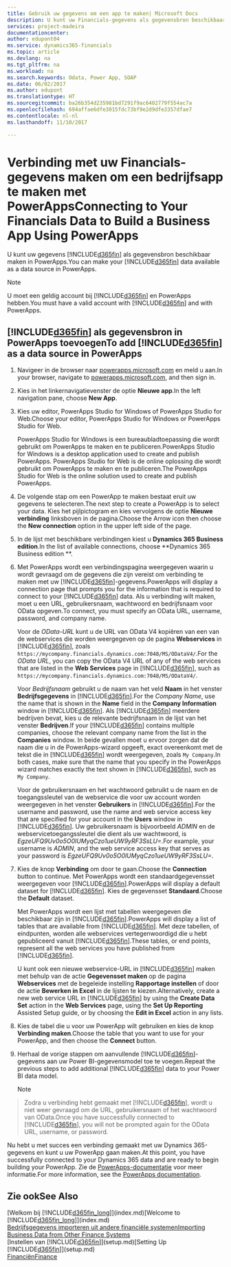 ```yaml
---
title: Gebruik uw gegevens om een app te maken| Microsoft Docs
description: U kunt uw Financials-gegevens als gegevensbron beschikbaar maken en een OData-URL van uw webservices opgeven om een bedrijfsapp te maken met PowerApps.
services: project-madeira
documentationcenter: 
author: edupont04
ms.service: dynamics365-financials
ms.topic: article
ms.devlang: na
ms.tgt_pltfrm: na
ms.workload: na
ms.search.keywords: Odata, Power App, SOAP
ms.date: 06/02/2017
ms.author: edupont
ms.translationtype: HT
ms.sourcegitcommit: ba26b354d235981bd7291f9ac6402779f554ac7a
ms.openlocfilehash: 694affae6dfe3015fdc73bf9e2d9dfe3357dfae7
ms.contentlocale: nl-nl
ms.lasthandoff: 11/10/2017

---
```

# <a name="connecting-to-your-financials-data-to-build-a-business-app-using-powerapps"></a><span data-ttu-id="cc0f3-103">Verbinding met uw Financials-gegevens maken om een bedrijfsapp te maken met PowerApps</span><span class="sxs-lookup"><span data-stu-id="cc0f3-103">Connecting to Your Financials Data to Build a Business App Using PowerApps</span></span>
<span data-ttu-id="cc0f3-104">U kunt uw gegevens [!INCLUDE[d365fin](includes/d365fin_md.md)] als gegevensbron beschikbaar maken in PowerApps.</span><span class="sxs-lookup"><span data-stu-id="cc0f3-104">You can make your [!INCLUDE[d365fin](includes/d365fin_md.md)] data available as a data source in PowerApps.</span></span>  

> [!NOTE]  
>   <span data-ttu-id="cc0f3-105">U moet een geldig account bij [!INCLUDE[d365fin](includes/d365fin_md.md)] en PowerApps hebben.</span><span class="sxs-lookup"><span data-stu-id="cc0f3-105">You must have a valid account with [!INCLUDE[d365fin](includes/d365fin_md.md)] and with PowerApps.</span></span>  

## <a name="to-add-included365finincludesd365finmdmd-as-a-data-source-in-powerapps"></a><span data-ttu-id="cc0f3-106">[!INCLUDE[d365fin](includes/d365fin_md.md)] als gegevensbron in PowerApps toevoegen</span><span class="sxs-lookup"><span data-stu-id="cc0f3-106">To add [!INCLUDE[d365fin](includes/d365fin_md.md)] as a data source in PowerApps</span></span>
1. <span data-ttu-id="cc0f3-107">Navigeer in de browser naar [powerapps.microsoft.com](https://powerapps.microsoft.com/en-us/) en meld u aan.</span><span class="sxs-lookup"><span data-stu-id="cc0f3-107">In your browser, navigate to [powerapps.microsoft.com](https://powerapps.microsoft.com/en-us/), and then sign in.</span></span>
2. <span data-ttu-id="cc0f3-108">Kies in het linkernavigatievenster de optie **Nieuwe app**.</span><span class="sxs-lookup"><span data-stu-id="cc0f3-108">In the left navigation pane, choose **New App**.</span></span>
3. <span data-ttu-id="cc0f3-109">Kies uw editor, PowerApps Studio for Windows of PowerApps Studio for Web.</span><span class="sxs-lookup"><span data-stu-id="cc0f3-109">Choose your editor, PowerApps Studio for Windows or PowerApps Studio for Web.</span></span>

   <span data-ttu-id="cc0f3-110">PowerApps Studio for Windows is een bureaubladtoepassing die wordt gebruikt om PowerApps te maken en te publiceren.</span><span class="sxs-lookup"><span data-stu-id="cc0f3-110">PowerApps Studio for Windows is a desktop application used to create and publish PowerApps.</span></span> <span data-ttu-id="cc0f3-111">PowerApps Studio for Web is de online oplossing die wordt gebruikt om PowerApps te maken en te publiceren.</span><span class="sxs-lookup"><span data-stu-id="cc0f3-111">The PowerApps Studio for Web is the online solution used to create and publish PowerApps.</span></span>
4. <span data-ttu-id="cc0f3-112">De volgende stap om een PowerApp te maken bestaat eruit uw gegevens te selecteren.</span><span class="sxs-lookup"><span data-stu-id="cc0f3-112">The next step to create a PowerApp is to select your data.</span></span> <span data-ttu-id="cc0f3-113">Kies het pijlpictogram en kies vervolgens de optie **Nieuwe verbinding** linksboven in de pagina.</span><span class="sxs-lookup"><span data-stu-id="cc0f3-113">Choose the Arrow icon then choose the **New connection** option in the upper left side of the page.</span></span>
5. <span data-ttu-id="cc0f3-114">In de lijst met beschikbare verbindingen kiest u **Dynamics 365 Business edition**.</span><span class="sxs-lookup"><span data-stu-id="cc0f3-114">In the list of available connections, choose **Dynamics 365 Business edition **.</span></span>
6. <span data-ttu-id="cc0f3-115">Met PowerApps wordt een verbindingspagina weergegeven waarin u wordt gevraagd om de gegevens die zijn vereist om verbinding te maken met uw [!INCLUDE[d365fin](includes/d365fin_md.md)]-gegevens.</span><span class="sxs-lookup"><span data-stu-id="cc0f3-115">PowerApps will display a connection page that prompts you for the information that is required to connect to your [!INCLUDE[d365fin](includes/d365fin_md.md)] data.</span></span> <span data-ttu-id="cc0f3-116">Als u verbinding wilt maken, moet u een URL, gebruikersnaam, wachtwoord en bedrijfsnaam voor OData opgeven.</span><span class="sxs-lookup"><span data-stu-id="cc0f3-116">To connect, you must specify an OData URL, username, password, and company name.</span></span>

   <span data-ttu-id="cc0f3-117">Voor de *OData-URL* kunt u de URL van OData V4 kopiëren van een van de webservices die worden weergegeven op de pagina **Webservices** in [!INCLUDE[d365fin](includes/d365fin_md.md)], zoals `https://mycompany.financials.dynamics.com:7048/MS/ODataV4/`.</span><span class="sxs-lookup"><span data-stu-id="cc0f3-117">For the *OData URL*, you can copy the OData V4 URL of any of the web services that are listed in the **Web Services** page in [!INCLUDE[d365fin](includes/d365fin_md.md)], such as `https://mycompany.financials.dynamics.com:7048/MS/ODataV4/`.</span></span>  

   <span data-ttu-id="cc0f3-118">Voor *Bedrijfsnaam* gebruikt u de naam van het veld **Naam** in het venster **Bedrijfsgegevens** in [!INCLUDE[d365fin](includes/d365fin_md.md)].</span><span class="sxs-lookup"><span data-stu-id="cc0f3-118">For the *Company Name*, use the name that is shown in the **Name** field in the **Company Information** window in [!INCLUDE[d365fin](includes/d365fin_md.md)].</span></span> <span data-ttu-id="cc0f3-119">Als [!INCLUDE[d365fin](includes/d365fin_md.md)] meerdere bedrijven bevat, kies u de relevante bedrijfsnaam in de lijst van het venster **Bedrijven**.</span><span class="sxs-lookup"><span data-stu-id="cc0f3-119">If your [!INCLUDE[d365fin](includes/d365fin_md.md)] contains multiple companies, choose the relevant company name from the list in the **Companies** window.</span></span> <span data-ttu-id="cc0f3-120">In beide gevallen moet u ervoor zorgen dat de naam die u in de PowerApps-wizard opgeeft, exact overeenkomt met de tekst die in [!INCLUDE[d365fin](includes/d365fin_md.md)] wordt weergegeven, zoals `My Company`.</span><span class="sxs-lookup"><span data-stu-id="cc0f3-120">In both cases, make sure that the name that you specify in the PowerApps wizard matches exactly the text shown in [!INCLUDE[d365fin](includes/d365fin_md.md)], such as `My Company`.</span></span>

   <span data-ttu-id="cc0f3-121">Voor de gebruikersnaam en het wachtwoord gebruikt u de naam en de toegangssleutel van de webservice die voor uw account worden weergegeven in het venster **Gebruikers** in [!INCLUDE[d365fin](includes/d365fin_md.md)].</span><span class="sxs-lookup"><span data-stu-id="cc0f3-121">For the username and password, use the name and web service access key that are specified for your account in the **Users** window in [!INCLUDE[d365fin](includes/d365fin_md.md)].</span></span> <span data-ttu-id="cc0f3-122">Uw gebruikersnaam is bijvoorbeeld *ADMIN* en de webservicetoegangssleutel die dient als uw wachtwoord, is *EgzeUFQ9Uv0o5O0lUMyqCzo1ueUW9yRF3SsLU=*.</span><span class="sxs-lookup"><span data-stu-id="cc0f3-122">For example, your username is *ADMIN*, and the web service access key that serves as your password is *EgzeUFQ9Uv0o5O0lUMyqCzo1ueUW9yRF3SsLU=*.</span></span>
7. <span data-ttu-id="cc0f3-123">Kies de knop **Verbinding** om door te gaan.</span><span class="sxs-lookup"><span data-stu-id="cc0f3-123">Choose the **Connection** button to continue.</span></span> <span data-ttu-id="cc0f3-124">Met PowerApps wordt een standaardgegevensset weergegeven voor [!INCLUDE[d365fin](includes/d365fin_md.md)].</span><span class="sxs-lookup"><span data-stu-id="cc0f3-124">PowerApps will display a default dataset for [!INCLUDE[d365fin](includes/d365fin_md.md)].</span></span> <span data-ttu-id="cc0f3-125">Kies de gegevensset **Standaard**.</span><span class="sxs-lookup"><span data-stu-id="cc0f3-125">Choose the **Default** dataset.</span></span>

   <span data-ttu-id="cc0f3-126">Met PowerApps wordt een lijst met tabellen weergegeven die beschikbaar zijn in [!INCLUDE[d365fin](includes/d365fin_md.md)].</span><span class="sxs-lookup"><span data-stu-id="cc0f3-126">PowerApps will display a list of tables that are available from [!INCLUDE[d365fin](includes/d365fin_md.md)].</span></span> <span data-ttu-id="cc0f3-127">Met deze tabellen, of eindpunten, worden alle webservices vertegenwoordigd die u hebt gepubliceerd vanuit [!INCLUDE[d365fin](includes/d365fin_md.md)].</span><span class="sxs-lookup"><span data-stu-id="cc0f3-127">These tables, or end points,  represent all the web services you have published from [!INCLUDE[d365fin](includes/d365fin_md.md)].</span></span>

   <span data-ttu-id="cc0f3-128">U kunt ook een nieuwe webservice-URL in [!INCLUDE[d365fin](includes/d365fin_md.md)] maken met behulp van de actie **Gegevensset maken** op de pagina **Webservices** met de begeleide instelling **Rapportage instellen** of door de actie **Bewerken in Excel** in de lijsten te kiezen.</span><span class="sxs-lookup"><span data-stu-id="cc0f3-128">Alternatively, create a new web service URL in [!INCLUDE[d365fin](includes/d365fin_md.md)] by using the **Create Data Set** action in the **Web Services** page, using the **Set Up Reporting** Assisted Setup guide, or by choosing the **Edit in Excel** action in any lists.</span></span>
8. <span data-ttu-id="cc0f3-129">Kies de tabel die u voor uw PowerApp wilt gebruiken en kies de knop **Verbinding maken**.</span><span class="sxs-lookup"><span data-stu-id="cc0f3-129">Choose the table that you want to use for your PowerApp, and then choose the **Connect** button.</span></span>
9. <span data-ttu-id="cc0f3-130">Herhaal de vorige stappen om aanvullende [!INCLUDE[d365fin](includes/d365fin_md.md)]-gegevens aan uw Power BI-gegevensmodel toe te voegen.</span><span class="sxs-lookup"><span data-stu-id="cc0f3-130">Repeat the previous steps to add additional [!INCLUDE[d365fin](includes/d365fin_md.md)] data to your Power BI data model.</span></span>

   > [!NOTE]  
>    <span data-ttu-id="cc0f3-131">Zodra u verbinding hebt gemaakt met [!INCLUDE[d365fin](includes/d365fin_md.md)], wordt u niet weer gevraagd om de URL, gebruikersnaam of het wachtwoord van OData.</span><span class="sxs-lookup"><span data-stu-id="cc0f3-131">Once you have successfully connected to [!INCLUDE[d365fin](includes/d365fin_md.md)], you will not be prompted again for the OData URL, username, or password.</span></span>

<span data-ttu-id="cc0f3-132">Nu hebt u met succes een verbinding gemaakt met uw Dynamics 365-gegevens en kunt u uw PowerApp gaan maken.</span><span class="sxs-lookup"><span data-stu-id="cc0f3-132">At this point, you have successfully connected to your Dynamics 365 data and are ready to begin building your PowerApp.</span></span> <span data-ttu-id="cc0f3-133">Zie de [PowerApps-documentatie](https://powerapps.microsoft.com/tutorials/getting-started/) voor meer informatie.</span><span class="sxs-lookup"><span data-stu-id="cc0f3-133">For more information, see the [PowerApps documentation](https://powerapps.microsoft.com/tutorials/getting-started/).</span></span>

## <a name="see-also"></a><span data-ttu-id="cc0f3-134">Zie ook</span><span class="sxs-lookup"><span data-stu-id="cc0f3-134">See Also</span></span>
<span data-ttu-id="cc0f3-135">[Welkom bij [!INCLUDE[d365fin_long](includes/d365fin_long_md.md)]](index.md)</span><span class="sxs-lookup"><span data-stu-id="cc0f3-135">[Welcome to [!INCLUDE[d365fin_long](includes/d365fin_long_md.md)]](index.md)</span></span>  
[<span data-ttu-id="cc0f3-136">Bedrijfsgegevens importeren uit andere financiële systemen</span><span class="sxs-lookup"><span data-stu-id="cc0f3-136">Importing Business Data from Other Finance Systems</span></span>](upload-data.md)  
<span data-ttu-id="cc0f3-137">[Instellen van [!INCLUDE[d365fin](includes/d365fin_md.md)]](setup.md)</span><span class="sxs-lookup"><span data-stu-id="cc0f3-137">[Setting Up [!INCLUDE[d365fin](includes/d365fin_md.md)]](setup.md)</span></span>  
[<span data-ttu-id="cc0f3-138">Financiën</span><span class="sxs-lookup"><span data-stu-id="cc0f3-138">Finance</span></span>](finance.md)  

